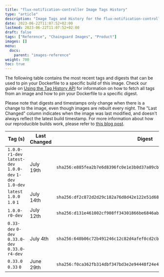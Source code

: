 ```yaml
---
title: "flux-notification-controller Image Tags History"
type: "article"
description: "Image Tags and History for the flux-notification-controller Chainguard Image"
date: 2023-06-22T11:07:52+02:00
lastmod: 2023-06-22T11:07:52+02:00
draft: false
tags: ["Reference", "Chainguard Images", "Product"]
images: []
menu:
  docs:
    parent: "images-reference"
weight: 700
toc: true
---
```


The following table contains the most recent tags and digests that can be used to pin your Dockerfile to a specific build of this image. Check our guide on [Using the Tag History API](/chainguard/chainguard-images/using-the-tag-history-api/) for information on how to fetch all tags from an image and how to pin your Dockerfile to a specific digest.

Please note that digests and timestamps only change when there is a change to the image, even though images are rebuilt every night. The "Last Changed" column indicates when the image was last modified, and doesn't always reflect the latest build timestamp. For more information about how our reproducible builds work, please refer to [this blog post](https://www.chainguard.dev/unchained/reproducing-chainguards-reproducible-image-builds).

| Tag (s)                                                    | Last Changed | Digest                                                                    |
|------------------------------------------------------------|--------------|---------------------------------------------------------------------------|
|  `1.0.0-r1-dev` `latest-dev` `1.0.0-dev` `1-dev` `1.0-dev` | July 19th    | `sha256:e885fea2b7e6d8396fc0e1e3b0d37a09cb24a4cf4a545fc463302fa1b6d4fb6c` |
|  `latest` `1.0.0` `1.0` `1`                                | July 14th    | `sha256:df2c872d2d29c182a76d8d42e122e51d6800f3568b0b77ce235973be4cf7f770` |
|  `1.0.0-r0-dev`                                            | July 12th    | `sha256:d131e461002cf908ff34301866be6846ab1bbbdf1630660bde43a84eb166420f` |
|  `0.33-dev` `0-dev` `0.33.0-dev` `0.33.0-r4-dev`           | July 4th     | `sha256:640b06c72b491246c12c82d4afef0cd2cbc41da6269859ebc2000f9a707d81e0` |
|  `0.33.0` `0.33` `0`                                       | June 29th    | `sha256:f0ca362fb314dbf347bd3e2e94448f24e42348270f33c75b3f7713509af33ee0` |
